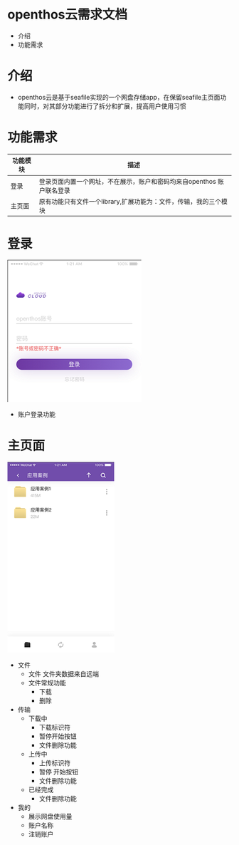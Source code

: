 # openthos云需求文档
  - 介绍
  - 功能需求

# 介绍
  - openthos云是基于seafile实现的一个网盘存储app，在保留seafile主页面功能同时，对其部分功能进行了拆分和扩展，提高用户使用习惯
# 功能需求
|功能模块|描述|
|---|---|
|登录|登录页面内置一个网址，不在展示，账户和密码均来自openthos 账户联名登录|
|主页面|原有功能只有文件一个library,扩展功能为：文件，传输，我的三个模块|

# 登录
![](https://github.com/openthos/multiwin-analysis/blob/master/multiwindow/dongpeng/seafile_img/openthos_cloud_login.png)
  - 账户登录功能
# 主页面
![](https://github.com/openthos/multiwin-analysis/blob/master/multiwindow/dongpeng/seafile_img/openthos_cloud_home.png)
  - 文件
    - 文件 文件夹数据来自远端
    - 文件常规功能
      - 下载
      -  删除
  - 传输
    - 下载中 
      - 下载标识符
      - 暂停开始按钮
      - 文件删除功能
    - 上传中
      - 上传标识符 
      - 暂停 开始按钮
      - 文件删除功能
    - 已经完成 
      - 文件删除功能
  - 我的
    - 展示网盘使用量
    - 账户名称
    - 注销账户




